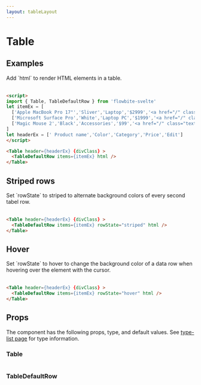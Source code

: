 ```yaml
---
layout: tableLayout
---
```


<script>
import { Table, TableDefaultRow } from '$lib/index'
import componentProps1 from '../props/Table.json'
import componentProps2 from '../props/TableDefaultRow.json'
export let items1 = componentProps1.props
export let items2 = componentProps2.props
let propHeader = ['Name', 'Type', 'Default']
// console.log(items)
let divClass='w-full relative overflow-x-auto shadow-md sm:rounded-lg'
let itemEx = [
  ['Apple MacBook Pro 17"','Sliver','Laptop','$2999','<a href="/" class="text-blue-600 hover:underline dark:text-blue-500">Edit</a>'],
  ['Microsoft Surface Pro','White','Laptop PC','$1999','<a href="/" class="text-blue-600 hover:underline dark:text-blue-500">Edit</a>'],
  ['Magic Mouse 2','Black','Accessories','$99','<a href="/" class="text-blue-600 hover:underline dark:text-blue-500">Edit</a>']
]
let headerEx = [' Product name','Color','Category','Price','Edit']
</script>


<h1 class="text-3xl w-full dark:text-white py-8">Table</h1>

<h2 class="text-2xl mt-8 dark:text-white py-8">Examples</h2>

<p class="dark:text-white py-4 text-lg">Add `html` to render HTML elements in a table.</p>

<div class="container justify-center rounded-xl mx-auto bg-gradient-to-r bg-white dark:bg-gray-900 border border-gray-200 dark:border-gray-700 p-2 sm:p-6">
<Table header={headerEx} {divClass} >
  <TableDefaultRow items={itemEx} html />
</Table>
</div>

```html
<script>
import { Table, TableDefaultRow } from 'flowbite-svelte'
let itemEx = [
  ['Apple MacBook Pro 17"','Sliver','Laptop','$2999','<a href="/" class="text-blue-600 hover:underline dark:text-blue-500">Edit</a>'],
  ['Microsoft Surface Pro','White','Laptop PC','$1999','<a href="/" class="text-blue-600 hover:underline dark:text-blue-500">Edit</a>'],
  ['Magic Mouse 2','Black','Accessories','$99','<a href="/" class="text-blue-600 hover:underline dark:text-blue-500">Edit</a>']
]
let headerEx = [' Product name','Color','Category','Price','Edit']
</script>

<Table header={headerEx} {divClass} >
  <TableDefaultRow items={itemEx} html />
</Table>
```

<h2 class="text-2xl w-full dark:text-white py-8">Striped rows</h2>

<p class="dark:text-white py-4 text-lg">Set `rowState` to striped to alternate background colors of every second tabel row.</p>

<div class="container justify-center rounded-xl mx-auto bg-gradient-to-r bg-white dark:bg-gray-900 border border-gray-200 dark:border-gray-700 p-2 sm:p-6">
<Table header={headerEx} {divClass} >
  <TableDefaultRow items={itemEx} rowState="striped" html />
</Table>
</div>

```html
<Table header={headerEx} {divClass} >
  <TableDefaultRow items={itemEx} rowState="striped" html />
</Table>
```

<h2 class="text-2xl w-full dark:text-white py-8">Hover</h2>

<p class="dark:text-white py-4 text-lg">Set `rowState` to hover to change the background color of a data row when hovering over the element with the cursor.</p>

<div class="container justify-center rounded-xl mx-auto bg-gradient-to-r bg-white dark:bg-gray-900 border border-gray-200 dark:border-gray-700 p-2 sm:p-6">
<Table header={headerEx} {divClass} >
  <TableDefaultRow items={itemEx} rowState="hover" html />
</Table>
</div>

```html
<Table header={headerEx} {divClass} >
  <TableDefaultRow items={itemEx} rowState="hover" html />
</Table>
```

<h2 class="text-2xl w-full dark:text-white py-8">Props</h2>

<p class="dark:text-white py-4 text-lg">The component has the following props, type, and default values. See <a href="/type-list" class="text-blue-600 hover:underline dark:text-blue-500">type-list page</a> for type information.</p>

<h3 class="text-xl w-full dark:text-white py-8">Table</h3>

<Table header={propHeader} {divClass} >
  <TableDefaultRow items={items1} rowState='hover' />
</Table>

<h3 class="text-xl w-full dark:text-white py-8">TableDefaultRow</h3>

<Table header={propHeader} {divClass} >
  <TableDefaultRow items={items2} rowState='hover' />
</Table>
